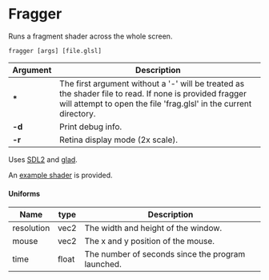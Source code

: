 # Fragger
Runs a fragment shader across the whole screen.

```
fragger [args] [file.glsl]
```

| Argument | Description |
| ---      | --- |
| **\***   | The first argument without a '-' will be treated as the shader file to read. If none is provided fragger will attempt to open the file 'frag.glsl' in the current directory. |
| **-d**   | Print debug info. |
| **-r**   | Retina display mode (2x scale). |

Uses [SDL2](https://libsdl.org) and [glad](http://glad.dav1d.de/).

An [example shader](https://github.com/benhenshaw/fragger/blob/master/creation.glsl) is provided.

#### Uniforms

| Name       | type  | Description |
| ---        | ---   | --- |
| resolution | vec2  | The width and height of the window. |
| mouse      | vec2  | The x and y position of the mouse. |
| time       | float | The number of seconds since the program launched. |
